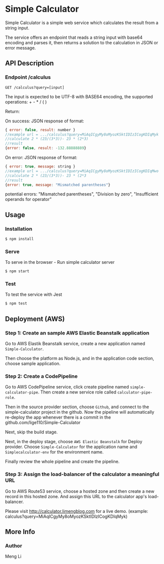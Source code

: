 # Simple Calculator

Simple Calculator is a simple web service which calculates the result from a string input.

The service offers an endpoint that reads a string input with base64 encoding and parses it, then returns a solution to the calculation in JSON or error message.

## API Description

### Endpoint /calculus

`GET /calculus?query=[input]`

The input is expected to be UTF-8 with BASE64 encoding, the supported operations: + - * / ( )

Return:

On success: JSON response of format:

```javascript
{ error: false, result: number }
//example url = .../calculus?query=MiAqICgyMy8oMyozKSktIDIzICogKDIqMyk
//calculate 2 * (23/(3*3))- 23 * (2*3)
//result
{error: false, result: -132.88888889}
```

On error: JSON response of format:

``` javascript
{ error: true, message: string }
//example url = .../calculus?query=MiAqICgyMy8oMyozKSktIDIzICogKDIqMwo
//calculate 2 * (23/(3*3))- 23 * (2*3
//result
{error: true, message: "Mismatched parentheses"}
```

potential errors:
"Mismatched parentheses", "Division by zero", "Insufficient operands for operator"

## Usage

### Installation

```bash
$ npm install
```

### Serve

To serve in the browser - Run simple calculator server

```bash
$ npm start
```

### Test

To test the service with Jest

```bash
$ npm test
```

## Deployment (AWS)

### Step 1: Create an sample AWS Elastic Beanstalk application

Go to AWS Elastik Beanstalk service, create a new application named `Simple-Calculator`.

Then choose the platform as Node.js, and in the application code section, choose sample application.

### Step 2: Create a CodePipeline

Go to AWS CodePipeline service, click create pipeline named `simple-calculator-pipe`. Then create a new service role called `calculator-pipe-role`.

Then in the source provider section, choose `Github`, and connect to the simple-calculator project in the github. Now the pipeline will automatically re-deploy the app whenever there is a commit in the github.com/lige110/Simple-Calculator

Next, skip the build stage.

Next, in the deploy stage, choose `AWS Elastic Beanstalk` for Deploy provider. Choose `Simple-Calculator` for the application name and `Simplecalculator-env` for the environment name.

Finally review the whole pipeline and create the pipeline.

### Step 3: Assign the load-balancer of the calculator a meaningful URL

Go to AWS Route53 service, choose a hosted zone and then create a new record in this hosted zone. And assign this URL to the calculator app's load-balancer.

Please visit <http://calculator.limengblog.com> for a live demo.
(example: calculus?query=MiAqICgyMy8oMyozKSktIDIzICogKDIqMyk)

## More Info

### Author

Meng Li
